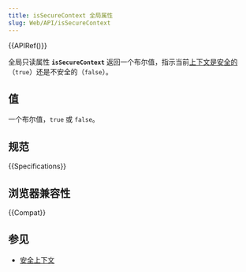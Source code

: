 ```yaml
---
title: isSecureContext 全局属性
slug: Web/API/isSecureContext
---
```


{{APIRef()}}

全局只读属性 **`isSecureContext`** 返回一个布尔值，指示当前[上下文是安全的](/zh-CN/docs/Web/Security/Secure_Contexts)（`true`）还是不安全的（`false`）。

## 值

一个布尔值，`true` 或 `false`。

## 规范

{{Specifications}}

## 浏览器兼容性

{{Compat}}

## 参见

- [安全上下文](/zh-CN/docs/Web/Security/Secure_Contexts)
